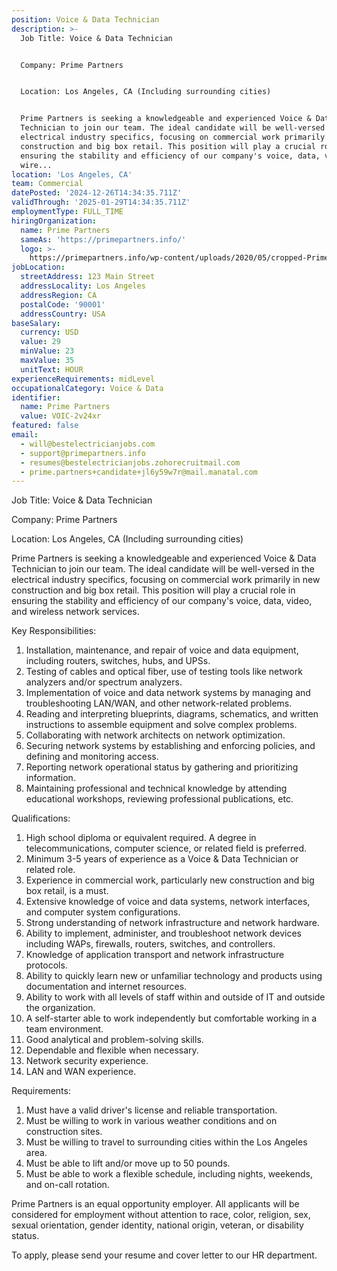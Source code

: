 ```yaml
---
position: Voice & Data Technician
description: >-
  Job Title: Voice & Data Technician


  Company: Prime Partners


  Location: Los Angeles, CA (Including surrounding cities)


  Prime Partners is seeking a knowledgeable and experienced Voice & Data
  Technician to join our team. The ideal candidate will be well-versed in the
  electrical industry specifics, focusing on commercial work primarily in new
  construction and big box retail. This position will play a crucial role in
  ensuring the stability and efficiency of our company's voice, data, video, and
  wire...
location: 'Los Angeles, CA'
team: Commercial
datePosted: '2024-12-26T14:34:35.711Z'
validThrough: '2025-01-29T14:34:35.711Z'
employmentType: FULL_TIME
hiringOrganization:
  name: Prime Partners
  sameAs: 'https://primepartners.info/'
  logo: >-
    https://primepartners.info/wp-content/uploads/2020/05/cropped-Prime-Partners-Logo-NO-BG-1-1.png
jobLocation:
  streetAddress: 123 Main Street
  addressLocality: Los Angeles
  addressRegion: CA
  postalCode: '90001'
  addressCountry: USA
baseSalary:
  currency: USD
  value: 29
  minValue: 23
  maxValue: 35
  unitText: HOUR
experienceRequirements: midLevel
occupationalCategory: Voice & Data
identifier:
  name: Prime Partners
  value: VOIC-2v24xr
featured: false
email:
  - will@bestelectricianjobs.com
  - support@primepartners.info
  - resumes@bestelectricianjobs.zohorecruitmail.com
  - prime.partners+candidate+jl6y59w7r@mail.manatal.com
---
```




Job Title: Voice & Data Technician

Company: Prime Partners

Location: Los Angeles, CA (Including surrounding cities)

Prime Partners is seeking a knowledgeable and experienced Voice & Data Technician to join our team. The ideal candidate will be well-versed in the electrical industry specifics, focusing on commercial work primarily in new construction and big box retail. This position will play a crucial role in ensuring the stability and efficiency of our company's voice, data, video, and wireless network services.

Key Responsibilities:

1. Installation, maintenance, and repair of voice and data equipment, including routers, switches, hubs, and UPSs.
2. Testing of cables and optical fiber, use of testing tools like network analyzers and/or spectrum analyzers.
3. Implementation of voice and data network systems by managing and troubleshooting LAN/WAN, and other network-related problems.
4. Reading and interpreting blueprints, diagrams, schematics, and written instructions to assemble equipment and solve complex problems.
5. Collaborating with network architects on network optimization.
6. Securing network systems by establishing and enforcing policies, and defining and monitoring access.
7. Reporting network operational status by gathering and prioritizing information.
8. Maintaining professional and technical knowledge by attending educational workshops, reviewing professional publications, etc.

Qualifications:

1. High school diploma or equivalent required. A degree in telecommunications, computer science, or related field is preferred.
2. Minimum 3-5 years of experience as a Voice & Data Technician or related role.
3. Experience in commercial work, particularly new construction and big box retail, is a must.
4. Extensive knowledge of voice and data systems, network interfaces, and computer system configurations.
5. Strong understanding of network infrastructure and network hardware.
6. Ability to implement, administer, and troubleshoot network devices including WAPs, firewalls, routers, switches, and controllers.
7. Knowledge of application transport and network infrastructure protocols.
8. Ability to quickly learn new or unfamiliar technology and products using documentation and internet resources.
9. Ability to work with all levels of staff within and outside of IT and outside the organization.
10. A self-starter able to work independently but comfortable working in a team environment.
11. Good analytical and problem-solving skills.
12. Dependable and flexible when necessary.
13. Network security experience.
14. LAN and WAN experience.

Requirements:

1. Must have a valid driver's license and reliable transportation.
2. Must be willing to work in various weather conditions and on construction sites.
3. Must be willing to travel to surrounding cities within the Los Angeles area.
4. Must be able to lift and/or move up to 50 pounds.
5. Must be able to work a flexible schedule, including nights, weekends, and on-call rotation.

Prime Partners is an equal opportunity employer. All applicants will be considered for employment without attention to race, color, religion, sex, sexual orientation, gender identity, national origin, veteran, or disability status. 

To apply, please send your resume and cover letter to our HR department.
